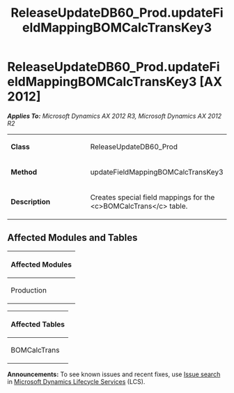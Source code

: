 ﻿---
title: ReleaseUpdateDB60_Prod.updateFieldMappingBOMCalcTransKey3
TOCTitle: ReleaseUpdateDB60_Prod.updateFieldMappingBOMCalcTransKey3
ms:assetid: 861b4ad0-c6f6-374f-a0d1-deff5b1872b1
ms:mtpsurl: https://msdn.microsoft.com/en-us/library/JJ686042(v=AX.60)
ms:contentKeyID: 49709493
ms.date: 05/18/2015
mtps_version: v=AX.60
---

# ReleaseUpdateDB60\_Prod.updateFieldMappingBOMCalcTransKey3 [AX 2012]


_**Applies To:** Microsoft Dynamics AX 2012 R3, Microsoft Dynamics AX 2012 R2_

<table>
<colgroup>
<col style="width: 50%" />
<col style="width: 50%" />
</colgroup>
<tbody>
<tr class="odd">
<td><p><strong>Class</strong></p></td>
<td><p>ReleaseUpdateDB60_Prod</p></td>
</tr>
<tr class="even">
<td><p><strong>Method</strong></p></td>
<td><p>updateFieldMappingBOMCalcTransKey3</p></td>
</tr>
<tr class="odd">
<td><p><strong>Description</strong></p></td>
<td><p>Creates special field mappings for the &lt;c&gt;BOMCalcTrans&lt;/c&gt; table.</p></td>
</tr>
</tbody>
</table>


## Affected Modules and Tables

<table>
<colgroup>
<col style="width: 100%" />
</colgroup>
<thead>
<tr class="header">
<th><p>Affected Modules</p></th>
</tr>
</thead>
<tbody>
<tr class="odd">
<td><p>Production</p></td>
</tr>
</tbody>
</table>


<table>
<colgroup>
<col style="width: 100%" />
</colgroup>
<thead>
<tr class="header">
<th><p>Affected Tables</p></th>
</tr>
</thead>
<tbody>
<tr class="odd">
<td><p>BOMCalcTrans</p></td>
</tr>
</tbody>
</table>

  
**Announcements:** To see known issues and recent fixes, use [Issue search](http://go.microsoft.com/fwlink/?linkid=389258) in [Microsoft Dynamics Lifecycle Services](http://go.microsoft.com/fwlink/?linkid=306505) (LCS).

